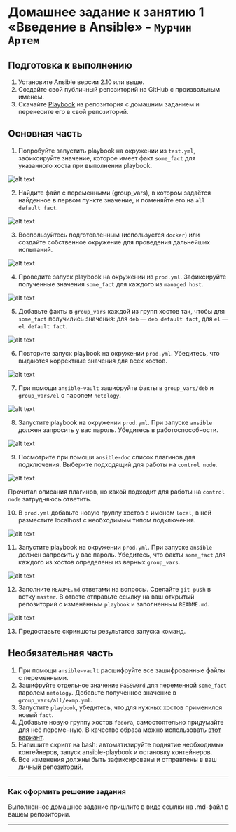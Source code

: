 # Домашнее задание к занятию 1 «Введение в Ansible» - `Мурчин Артем`

## Подготовка к выполнению

1. Установите Ansible версии 2.10 или выше.
2. Создайте свой публичный репозиторий на GitHub с произвольным именем.
3. Скачайте [Playbook](./playbook/) из репозитория с домашним заданием и перенесите его в свой репозиторий.

## Основная часть

1. Попробуйте запустить playbook на окружении из `test.yml`, зафиксируйте значение, которое имеет факт `some_fact` для указанного хоста при выполнении playbook.

![alt text](https://github.com/artmur1/18-01-hw/blob/main/img/18-01-1.png)

2. Найдите файл с переменными (group_vars), в котором задаётся найденное в первом пункте значение, и поменяйте его на `all default fact`.

![alt text](https://github.com/artmur1/18-01-hw/blob/main/img/18-01-2.png)

3. Воспользуйтесь подготовленным (используется `docker`) или создайте собственное окружение для проведения дальнейших испытаний.

![alt text](https://github.com/artmur1/18-01-hw/blob/main/img/18-03-1.png)

4. Проведите запуск playbook на окружении из `prod.yml`. Зафиксируйте полученные значения `some_fact` для каждого из `managed host`.

![alt text](https://github.com/artmur1/18-01-hw/blob/main/img/18-04-1.png)

5. Добавьте факты в `group_vars` каждой из групп хостов так, чтобы для `some_fact` получились значения: для `deb` — `deb default fact`, для `el` — `el default fact`.

![alt text](https://github.com/artmur1/18-01-hw/blob/main/img/18-05-1.png)

6.  Повторите запуск playbook на окружении `prod.yml`. Убедитесь, что выдаются корректные значения для всех хостов.

![alt text](https://github.com/artmur1/18-01-hw/blob/main/img/18-06-1.png)

7. При помощи `ansible-vault` зашифруйте факты в `group_vars/deb` и `group_vars/el` с паролем `netology`.

![alt text](https://github.com/artmur1/18-01-hw/blob/main/img/18-07-1.png)

8. Запустите playbook на окружении `prod.yml`. При запуске `ansible` должен запросить у вас пароль. Убедитесь в работоспособности.

![alt text](https://github.com/artmur1/18-01-hw/blob/main/img/18-08-1.png)

9. Посмотрите при помощи `ansible-doc` список плагинов для подключения. Выберите подходящий для работы на `control node`.

![alt text](https://github.com/artmur1/18-01-hw/blob/main/img/18-09-1.png)

Прочитал описания плагинов, но какой подходит для работы на `control node` затрудняюсь ответить.

10. В `prod.yml` добавьте новую группу хостов с именем  `local`, в ней разместите localhost с необходимым типом подключения.

![alt text](https://github.com/artmur1/18-01-hw/blob/main/img/18-10-1.png)

11. Запустите playbook на окружении `prod.yml`. При запуске `ansible` должен запросить у вас пароль. Убедитесь, что факты `some_fact` для каждого из хостов определены из верных `group_vars`.

![alt text](https://github.com/artmur1/18-01-hw/blob/main/img/18-11-1.png)

12. Заполните `README.md` ответами на вопросы. Сделайте `git push` в ветку `master`. В ответе отправьте ссылку на ваш открытый репозиторий с изменённым `playbook` и заполненным `README.md`.

![alt text](https://github.com/artmur1/18-01-hw/blob/main/img/18-12-1.png)

13. Предоставьте скриншоты результатов запуска команд.

## Необязательная часть

1. При помощи `ansible-vault` расшифруйте все зашифрованные файлы с переменными.
2. Зашифруйте отдельное значение `PaSSw0rd` для переменной `some_fact` паролем `netology`. Добавьте полученное значение в `group_vars/all/exmp.yml`.
3. Запустите `playbook`, убедитесь, что для нужных хостов применился новый `fact`.
4. Добавьте новую группу хостов `fedora`, самостоятельно придумайте для неё переменную. В качестве образа можно использовать [этот вариант](https://hub.docker.com/r/pycontribs/fedora).
5. Напишите скрипт на bash: автоматизируйте поднятие необходимых контейнеров, запуск ansible-playbook и остановку контейнеров.
6. Все изменения должны быть зафиксированы и отправлены в ваш личный репозиторий.

---

### Как оформить решение задания

Выполненное домашнее задание пришлите в виде ссылки на .md-файл в вашем репозитории.

---

